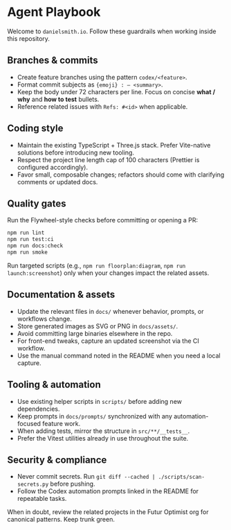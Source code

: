 # Agent Playbook

Welcome to `danielsmith.io`. Follow these guardrails when working inside this repository.

## Branches & commits

- Create feature branches using the pattern `codex/<feature>`.
- Format commit subjects as `{emoji} : – <summary>`.
- Keep the body under 72 characters per line. Focus on concise **what / why** and
  **how to test** bullets.
- Reference related issues with `Refs: #<id>` when applicable.

## Coding style

- Maintain the existing TypeScript + Three.js stack. Prefer Vite-native solutions before
  introducing new tooling.
- Respect the project line length cap of 100 characters (Prettier is configured accordingly).
- Favor small, composable changes; refactors should come with clarifying comments or updated docs.

## Quality gates

Run the Flywheel-style checks before committing or opening a PR:

```bash
npm run lint
npm run test:ci
npm run docs:check
npm run smoke
```

Run targeted scripts (e.g., `npm run floorplan:diagram`,
`npm run launch:screenshot`) only when your changes impact the related assets.

## Documentation & assets

- Update the relevant files in `docs/` whenever behavior, prompts, or workflows change.
- Store generated images as SVG or PNG in `docs/assets/`.
- Avoid committing large binaries elsewhere in the repo.
- For front-end tweaks, capture an updated screenshot via the CI workflow.
- Use the manual command noted in the README when you need a local capture.

## Tooling & automation

- Use existing helper scripts in `scripts/` before adding new dependencies.
- Keep prompts in `docs/prompts/` synchronized with any automation-focused feature work.
- When adding tests, mirror the structure in `src/**/__tests__`.
- Prefer the Vitest utilities already in use throughout the suite.

## Security & compliance

- Never commit secrets. Run `git diff --cached | ./scripts/scan-secrets.py` before pushing.
- Follow the Codex automation prompts linked in the README for repeatable tasks.

When in doubt, review the related projects in the Futur Optimist org for canonical patterns.
Keep trunk green.
